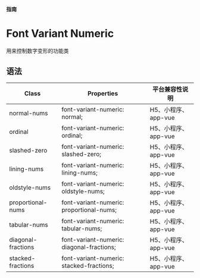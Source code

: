 #### <span class="text-lg text-gray-500 font-normal">指南</span>

<div class="w-screen"></div>

# Font Variant Numeric
<a-typography-text>
    用来控制数字变形的功能类
</a-typography-text>

<CssPrefix />

## 语法
| Class | Properties | 平台兼容性说明
| --- | --- | ---
| <a-link status="success">normal-nums</a-link> | <a-link>font-variant-numeric: normal;</a-link><br/> | H5、小程序、app-vue
| <a-link status="success">ordinal</a-link> | <a-link>font-variant-numeric: ordinal;</a-link><br/> | H5、小程序、app-vue
| <a-link status="success">slashed-zero</a-link> | <a-link>font-variant-numeric: slashed-zero;</a-link><br/> | H5、小程序、app-vue
| <a-link status="success">lining-nums</a-link> | <a-link>font-variant-numeric: lining-nums;</a-link><br/> | H5、小程序、app-vue
| <a-link status="success">oldstyle-nums</a-link> | <a-link>font-variant-numeric: oldstyle-nums;</a-link><br/> | H5、小程序、app-vue
| <a-link status="success">proportional-nums</a-link> | <a-link>font-variant-numeric: proportional-nums;</a-link><br/> | H5、小程序、app-vue
| <a-link status="success">tabular-nums</a-link> | <a-link>font-variant-numeric: tabular-nums;</a-link><br/> | H5、小程序、app-vue
| <a-link status="success">diagonal-fractions</a-link> | <a-link>font-variant-numeric: diagonal-fractions;</a-link><br/> | H5、小程序、app-vue
| <a-link status="success">stacked-fractions</a-link> | <a-link>font-variant-numeric: stacked-fractions;</a-link><br/> | H5、小程序、app-vue